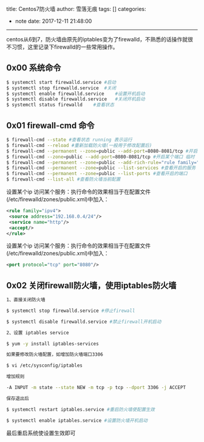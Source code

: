 title: Centos7防火墙
author: 雪落无痕
tags: []
categories:
  - note
date: 2017-12-11 21:48:00
---
centos从6到7，防火墙由原先的iptables变为了firewalld，不熟悉的话操作就很不习惯，这里记录下firewalld的一些常用操作。


## 0x00 系统命令

```sh
$ systemctl start firewalld.service	#启动
$ systemctl stop firewalld.service	#关闭
$ systemctl enable firewalld.service	#设置开机启动
$ systemctl disable firewalld.service	#关闭开机启动
$ systemctl status firewalld	#查看状态
```

<!--more-->
## 0x01 firewall-cmd 命令


```sh
$ firewall-cmd --state #查看状态 running 表示运行
$ firewall-cmd --reload	#重新加载防火墙(一般用于修改配置后)
$ firewall-cmd --permanent --zone=public --add-port=8080-8081/tcp #开启某个端口 永久
$ firewall-cmd --zone=public --add-port=8080-8081/tcp #开启某个端口 临时
$ firewall-cmd --permanent --zone=public --add-rich-rule="rule family="ipv4" source address="192.168.0.4/24" service name="http" accept"	#设置某个ip 访问某个服务
$ firewall-cmd --permanent --zone=public --list-services #查看开启的服务
$ firewall-cmd --permanent --zone=public --list-ports #查看开启的端口
$ firewall-cmd --list-all #查看防火墙当前配置
```

设置某个ip 访问某个服务：执行命令的效果相当于在配置文件(/etc/firewalld/zones/public.xml)中加入：

```xml
<rule family="ipv4">
 <source address="192.168.0.4/24"/>
 <service name="http"/>
 <accept/>
</rule>
```

设置某个ip 访问某个服务：执行命令的效果相当于在配置文件(/etc/firewalld/zones/public.xml)中加入：

```xml
<port protocol="tcp" port="8080"/>
```

## 0x02 关闭firewall防火墙，使用iptables防火墙

```sh
1、直接关闭防火墙

$ systemctl stop firewalld.service #停止firewall

$ systemctl disable firewalld.service #禁止firewall开机启动

2、设置 iptables service

$ yum -y install iptables-services

如果要修改防火墙配置，如增加防火墙端口3306

$ vi /etc/sysconfig/iptables

增加规则

-A INPUT -m state --state NEW -m tcp -p tcp --dport 3306 -j ACCEPT

保存退出后

$ systemctl restart iptables.service #重启防火墙使配置生效

$ systemctl enable iptables.service #设置防火墙开机启动
```
最后重启系统使设置生效即可
